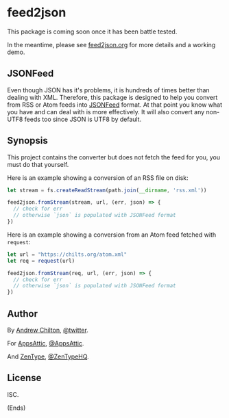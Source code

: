 # feed2json #

This package is coming soon once it has been battle tested.

In the meantime, please see <a href="https://feed2json.org/">feed2json.org</a> for more details and a working demo.

## JSONFeed ##

Even though JSON has it's problems, it is hundreds of times better than dealing with XML. Therefore, this package is
designed to help you convert from RSS or Atom feeds into [JSONFeed](https://jsonfeed.org/) format. At that point you
know what you have and can deal with is more effectively. It will also convert any non-UTF8 feeds too since JSON is
UTF8 by default.

## Synopsis ##

This project contains the converter but does not fetch the feed for you, you must do that yourself.

Here is an example showing a conversion of an RSS file on disk:

```javascript
let stream = fs.createReadStream(path.join(__dirname, 'rss.xml'))

feed2json.fromStream(stream, url, (err, json) => {
  // check for err
  // otherwise `json` is populated with JSONFeed format
})
```

Here is an example showing a conversion from an Atom feed fetched with `request`:

```javascript
let url = "https://chilts.org/atom.xml"
let req = request(url)

feed2json.fromStream(req, url, (err, json) => {
  // check for err
  // otherwise `json` is populated with JSONFeed format
})
```

## Author ##

By [Andrew Chilton](https://chilts.org/), [@twitter](https://twitter.com/andychilton).

For [AppsAttic](https://appsattic.com/), [@AppsAttic](https://twitter.com/AppsAttic).

And [ZenType](https://zentype.com/), [@ZenTypeHQ](https://twitter.com/ZenTypeHQ).

## License ##

ISC.

(Ends)
